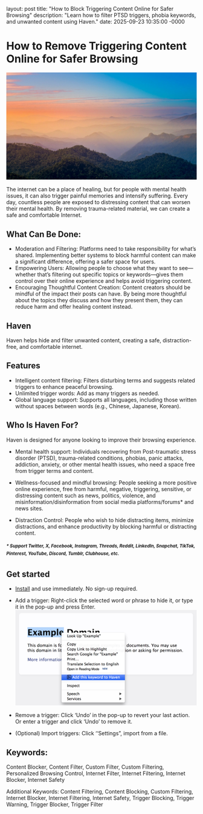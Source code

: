 
layout: post
title: "How to Block Triggering Content Online for Safer Browsing"
description: "Learn how to filter PTSD triggers, phobia keywords, and unwanted content using Haven."
date: 2025-09-23 10:35:00 -0000


# How to Remove Triggering Content Online for Safer Browsing

![Haven Screenshot](/assets/images/Haven-navi-on-unsplash.jpeg)

The internet can be a place of healing, but for people with mental health issues, it can also trigger painful memories and intensify suffering. Every day, countless people are exposed to distressing content that can worsen their mental health. By removing trauma-related material, we can create a safe and comfortable Internet.


## What Can Be Done:

- Moderation and Filtering: Platforms need to take responsibility for what’s shared. Implementing better systems to block harmful content can make a significant difference, offering a safer space for users.
- Empowering Users: Allowing people to choose what they want to see—whether that’s filtering out specific topics or keywords—gives them control over their online experience and helps avoid triggering content.
- Encouraging Thoughtful Content Creation: Content creators should be mindful of the impact their posts can have. By being more thoughtful about the topics they discuss and how they present them, they can reduce harm and offer healing content instead.


## Haven

Haven helps hide and filter unwanted content, creating a safe, distraction-free, and comfortable internet.


## Features

- Intelligent content filtering: Filters disturbing terms and suggests related triggers to enhance peaceful browsing.
- Unlimited trigger words: Add as many triggers as needed.
- Global language support: Supports all languages, including those written without spaces between words (e.g., Chinese, Japanese, Korean).


## Who Is Haven For?
Haven is designed for anyone looking to improve their browsing experience.

- Mental health support:
Individuals recovering from Post-traumatic stress disorder (PTSD), trauma-related conditions, phobias, panic attacks, addiction, anxiety, or other mental health issues, who need a space free from trigger terms and content.

- Wellness-focused and mindful browsing:
People seeking a more positive online experience, free from harmful, negative, triggering, sensitive, or distressing content such as news, politics, violence, and misinformation/disinformation from social media platforms/forums* and news sites.

- Distraction Control:
People who wish to hide distracting items, minimize distractions, and enhance productivity by blocking harmful or distracting content.

##### <sup>* Support Twitter, X, Facebook, Instagram, Threads, Reddit, LinkedIn, Snapchat, TikTok, Pinterest, YouTube, Discord, Tumblr, Clubhouse, etc.</sup>

## Get started
- [Install](https://chromewebstore.google.com/detail/lomomjbaigpnimpfhillaoapccdhfdof?utm_source=github&utm_medium=referral
) and use immediately. No sign-up required.
- Add a trigger: Right-click the selected word or phrase to hide it, or type it in the pop-up and press Enter.
![Haven Screenshot](assets/images/Screen-Shot-01.png)

- Remove a trigger: Click ‘Undo’ in the pop-up to revert your last action. Or enter a trigger and click ‘Undo’ to remove it.
- (Optional) Import triggers: Click ‘‘Settings”, import from a file.

## Keywords:
Content Blocker, Content Filter, Custom Filter, Custom Filtering, Personalized Browsing Control, Internet Filter, Internet Filtering, Internet Blocker, Internet Safety

Additional Keywords: Content Filtering, Content Blocking, Custom Filtering, Internet Blocker, Internet Filtering, Internet Safety, Trigger Blocking, Trigger Warning, Trigger Blocker, Trigger Filter

